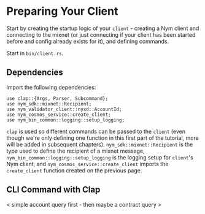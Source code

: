 # Preparing Your Client

Start by creating the startup logic of your `client` - creating a Nym client and connecting to the mixnet (or just connecting if your client has been started before and config already exists for it), and defining commands.

Start in `bin/client.rs`.

## Dependencies
Import the following dependencies:
```
use clap::{Args, Parser, Subcommand};
use nym_sdk::mixnet::Recipient;
use nym_validator_client::nyxd::AccountId;
use nym_cosmos_service::create_client;
use nym_bin_common::logging::setup_logging;
```

`clap` is used so different commands can be passed to the `client` (even though we're only defining one function in this first part of the tutorial, more will be added in subsequent chapters). `nym_sdk::mixnet::Recipient` is the type used to define the recipient of a mixnet message, `nym_bin_common::logging::setup_logging` is the logging setup for `client`'s Nym client, and `nym_cosmos_service::create_client` imports the `create_client` function created on the previous page.

## CLI Command with Clap

< simple account query first - then maybe a contract query >

##

